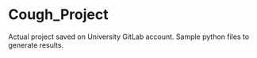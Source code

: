 # Cough_Project
Actual project saved on University GitLab account. Sample python files to generate results. 
